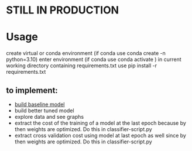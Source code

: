# **STILL IN PRODUCTION**

# Usage
create virtual or conda environment (if conda use conda create -n <env name> python=3.10) enter environment (if conda use conda activate <env name>) in current working directory containing requirements.txt use pip install -r requirements.txt

## to implement:
- <u> build baseline model </u>
- build better tuned model
- explore data and see graphs
- extract the cost of the training of a model at the last epoch because by then weights are optimized. Do this in classifier-script.py
- extract cross validation cost using model at last epoch as well since by then weights are optimized. Do this in classifier-script.py